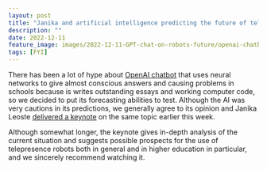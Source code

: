 ```yaml
---
layout: post
title: "Janika and artificial intelligence predicting the future of telepresence robots"
description: ""
date: 2022-12-11
feature_image: images/2022-12-11-GPT-chat-on-robots-future/openai-chatbot-on-robots-future.png
tags: [FYI]
---
```


There has been a lot of hype about [OpenAI chatbot](https://chat.openai.com/chat) that uses neural networks to give almost conscious answers and causing problems in schools because is writes outstanding essays and working computer code, so we decided to put its forecasting abilities to test. Although the AI was very cautions in its predictions, we generally agree to its opinion and Janika Leoste [delivered a keynote](https://www.youtube.com/watch?v=fhth2bc7gZ4) on the same topic earlier this week.

Although somewhat longer, the keynote gives in-depth analysis of the current situation and suggests possible prospects for the use of telepresence robots both in general and in higher education in particular, and we sincerely recommend watching it.
